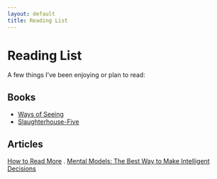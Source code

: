 ```yaml
---
layout: default
title: Reading List
---
```


# Reading List

A few things I’ve been enjoying or plan to read:

## Books

- [Ways of Seeing](https://www.amazon.in/Modern-Classics-Ways-Seeing-Penguin/dp/014103579X)
- [Slaughterhouse-Five](https://www.amazon.in/Slaughterhouse-Five-Modern-Library-Best-Novels/dp/0440180295)

## Articles

[How to Read More](https://example.com) . [Mental Models: The Best Way to Make Intelligent Decisions](https://example.com)
